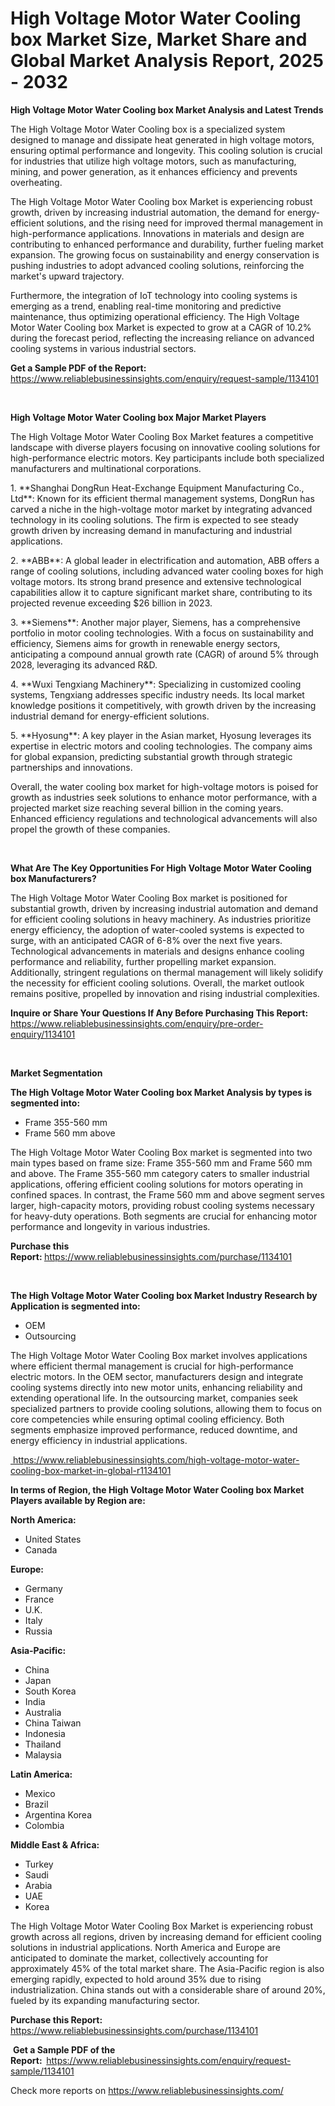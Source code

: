 <p><h1>High Voltage Motor Water Cooling box Market Size, Market Share and Global Market Analysis Report, 2025 - 2032</h1></p><p><strong>High Voltage Motor Water Cooling box Market Analysis and Latest Trends</strong></p>
<p><p>The High Voltage Motor Water Cooling box is a specialized system designed to manage and dissipate heat generated in high voltage motors, ensuring optimal performance and longevity. This cooling solution is crucial for industries that utilize high voltage motors, such as manufacturing, mining, and power generation, as it enhances efficiency and prevents overheating.</p><p>The High Voltage Motor Water Cooling box Market is experiencing robust growth, driven by increasing industrial automation, the demand for energy-efficient solutions, and the rising need for improved thermal management in high-performance applications. Innovations in materials and design are contributing to enhanced performance and durability, further fueling market expansion. The growing focus on sustainability and energy conservation is pushing industries to adopt advanced cooling solutions, reinforcing the market's upward trajectory.</p><p>Furthermore, the integration of IoT technology into cooling systems is emerging as a trend, enabling real-time monitoring and predictive maintenance, thus optimizing operational efficiency. The High Voltage Motor Water Cooling box Market is expected to grow at a CAGR of 10.2% during the forecast period, reflecting the increasing reliance on advanced cooling systems in various industrial sectors.</p></p>
<p><strong>Get a Sample PDF of the Report:&nbsp;</strong> <a href="https://www.reliablebusinessinsights.com/enquiry/request-sample/1134101?utm_campaign=3177&utm_medium=2&utm_source=Github&utm_content=ia&utm_term=25032025&utm_id=high-voltage-motor-water-cooling-box">https://www.reliablebusinessinsights.com/enquiry/request-sample/1134101</a></p>
<p>&nbsp;</p>
<p><strong>High Voltage Motor Water Cooling box Major Market Players</strong></p>
<p><p>The High Voltage Motor Water Cooling Box Market features a competitive landscape with diverse players focusing on innovative cooling solutions for high-performance electric motors. Key participants include both specialized manufacturers and multinational corporations.</p><p>1. **Shanghai DongRun Heat-Exchange Equipment Manufacturing Co., Ltd**: Known for its efficient thermal management systems, DongRun has carved a niche in the high-voltage motor market by integrating advanced technology in its cooling solutions. The firm is expected to see steady growth driven by increasing demand in manufacturing and industrial applications.</p><p>2. **ABB**: A global leader in electrification and automation, ABB offers a range of cooling solutions, including advanced water cooling boxes for high voltage motors. Its strong brand presence and extensive technological capabilities allow it to capture significant market share, contributing to its projected revenue exceeding $26 billion in 2023.</p><p>3. **Siemens**: Another major player, Siemens, has a comprehensive portfolio in motor cooling technologies. With a focus on sustainability and efficiency, Siemens aims for growth in renewable energy sectors, anticipating a compound annual growth rate (CAGR) of around 5% through 2028, leveraging its advanced R&D.</p><p>4. **Wuxi Tengxiang Machinery**: Specializing in customized cooling systems, Tengxiang addresses specific industry needs. Its local market knowledge positions it competitively, with growth driven by the increasing industrial demand for energy-efficient solutions.</p><p>5. **Hyosung**: A key player in the Asian market, Hyosung leverages its expertise in electric motors and cooling technologies. The company aims for global expansion, predicting substantial growth through strategic partnerships and innovations.</p><p>Overall, the water cooling box market for high-voltage motors is poised for growth as industries seek solutions to enhance motor performance, with a projected market size reaching several billion in the coming years. Enhanced efficiency regulations and technological advancements will also propel the growth of these companies.</p></p>
<p>&nbsp;</p>
<p><strong>What Are The Key Opportunities For High Voltage Motor Water Cooling box Manufacturers?</strong></p>
<p><p>The High Voltage Motor Water Cooling Box market is positioned for substantial growth, driven by increasing industrial automation and demand for efficient cooling solutions in heavy machinery. As industries prioritize energy efficiency, the adoption of water-cooled systems is expected to surge, with an anticipated CAGR of 6-8% over the next five years. Technological advancements in materials and designs enhance cooling performance and reliability, further propelling market expansion. Additionally, stringent regulations on thermal management will likely solidify the necessity for efficient cooling solutions. Overall, the market outlook remains positive, propelled by innovation and rising industrial complexities.</p></p>
<p><strong>Inquire or Share Your Questions If Any Before Purchasing This Report:</strong> <a href="https://www.reliablebusinessinsights.com/enquiry/pre-order-enquiry/1134101?utm_campaign=3177&utm_medium=2&utm_source=Github&utm_content=ia&utm_term=25032025&utm_id=high-voltage-motor-water-cooling-box">https://www.reliablebusinessinsights.com/enquiry/pre-order-enquiry/1134101</a></p>
<p>&nbsp;</p>
<p><strong>Market Segmentation</strong></p>
<p><strong>The High Voltage Motor Water Cooling box Market Analysis by types is segmented into:</strong></p>
<p><ul><li>Frame 355-560 mm</li><li>Frame 560 mm above</li></ul></p>
<p><p>The High Voltage Motor Water Cooling Box market is segmented into two main types based on frame size: Frame 355-560 mm and Frame 560 mm and above. The Frame 355-560 mm category caters to smaller industrial applications, offering efficient cooling solutions for motors operating in confined spaces. In contrast, the Frame 560 mm and above segment serves larger, high-capacity motors, providing robust cooling systems necessary for heavy-duty operations. Both segments are crucial for enhancing motor performance and longevity in various industries.</p></p>
<p><strong>Purchase this Report:&nbsp;</strong><a href="https://www.reliablebusinessinsights.com/purchase/1134101?utm_campaign=3177&utm_medium=2&utm_source=Github&utm_content=ia&utm_term=25032025&utm_id=high-voltage-motor-water-cooling-box">https://www.reliablebusinessinsights.com/purchase/1134101</a></p>
<p>&nbsp;</p>
<p><strong>The High Voltage Motor Water Cooling box Market Industry Research by Application is segmented into:</strong></p>
<p><ul><li>OEM</li><li>Outsourcing</li></ul></p>
<p><p>The High Voltage Motor Water Cooling Box market involves applications where efficient thermal management is crucial for high-performance electric motors. In the OEM sector, manufacturers design and integrate cooling systems directly into new motor units, enhancing reliability and extending operational life. In the outsourcing market, companies seek specialized partners to provide cooling solutions, allowing them to focus on core competencies while ensuring optimal cooling efficiency. Both segments emphasize improved performance, reduced downtime, and energy efficiency in industrial applications.</p></p>
<p><a href="https://www.reliablebusinessinsights.com/high-voltage-motor-water-cooling-box-market-in-global-r1134101?utm_campaign=3177&utm_medium=2&utm_source=Github&utm_content=ia&utm_term=25032025&utm_id=high-voltage-motor-water-cooling-box">&nbsp;https://www.reliablebusinessinsights.com/high-voltage-motor-water-cooling-box-market-in-global-r1134101</a></p>
<p><strong>In terms of Region, the High Voltage Motor Water Cooling box Market Players available by Region are:</strong></p>
<p>
    <p> <strong> North America: </strong>
        <ul>
            <li>United States</li>
            <li>Canada</li>
        </ul>
        </p> 
    <p> <strong> Europe: </strong>
        <ul>
            <li>Germany</li>
            <li>France</li>
            <li>U.K.</li>
            <li>Italy</li>
            <li>Russia</li>
        </ul>
        </p> 
    <p> <strong> Asia-Pacific: </strong>
        <ul>
            <li>China</li>
            <li>Japan</li>
            <li>South Korea</li>
            <li>India</li>
            <li>Australia</li>
            <li>China Taiwan</li>
            <li>Indonesia</li>
            <li>Thailand</li>
            <li>Malaysia</li>
        </ul>
        </p> 
    <p> <strong> Latin America: </strong>
        <ul>
            <li>Mexico</li>
            <li>Brazil</li>
            <li>Argentina Korea</li>
            <li>Colombia</li>
        </ul>
        </p> 
    <p> <strong> Middle East & Africa: </strong>
        <ul>
            <li>Turkey</li>
            <li>Saudi</li>
            <li>Arabia</li>
            <li>UAE</li>
            <li>Korea</li>
        </ul>
    </p>
    </p>
<p><p>The High Voltage Motor Water Cooling Box Market is experiencing robust growth across all regions, driven by increasing demand for efficient cooling solutions in industrial applications. North America and Europe are anticipated to dominate the market, collectively accounting for approximately 45% of the total market share. The Asia-Pacific region is also emerging rapidly, expected to hold around 35% due to rising industrialization. China stands out with a considerable share of around 20%, fueled by its expanding manufacturing sector.</p></p>
<p><strong>Purchase this Report: </strong><a href="https://www.reliablebusinessinsights.com/purchase/1134101?utm_campaign=3177&utm_medium=2&utm_source=Github&utm_content=ia&utm_term=25032025&utm_id=high-voltage-motor-water-cooling-box">https://www.reliablebusinessinsights.com/purchase/1134101</a></p>
<p>&nbsp;<strong>Get a Sample PDF of the Report:&nbsp;&nbsp;</strong><a href="https://www.reliablebusinessinsights.com/enquiry/request-sample/1134101?utm_campaign=3177&utm_medium=2&utm_source=Github&utm_content=ia&utm_term=25032025&utm_id=high-voltage-motor-water-cooling-box">https://www.reliablebusinessinsights.com/enquiry/request-sample/1134101</a></p>
<p><strong></strong></p>
<p>Check more reports on <a href="https://www.reliablebusinessinsights.com/?utm_campaign=3177&utm_medium=2&utm_source=Github&utm_content=ia&utm_term=25032025&utm_id=high-voltage-motor-water-cooling-box">https://www.reliablebusinessinsights.com/</a></p>